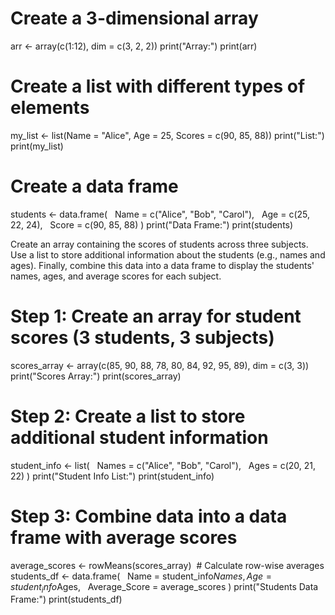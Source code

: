 # Create a 3-dimensional array
arr <- array(c(1:12), dim = c(3, 2, 2))
print("Array:")
print(arr)

# Create a list with different types of elements
my_list <- list(Name = "Alice", Age = 25, Scores = c(90, 85, 88))
print("List:")
print(my_list)


# Create a data frame
students <- data.frame(
  Name = c("Alice", "Bob", "Carol"),
  Age = c(25, 22, 24),
  Score = c(90, 85, 88)
)
print("Data Frame:")
print(students)



Create an array containing the scores of students across three subjects. Use a list to store additional information about the students (e.g., names and ages). Finally, combine this data into a data frame to display the students' names, ages, and average scores for each subject.

# Step 1: Create an array for student scores (3 students, 3 subjects)
scores_array <- array(c(85, 90, 88, 78, 80, 84, 92, 95, 89), dim = c(3, 3))
print("Scores Array:")
print(scores_array)

# Step 2: Create a list to store additional student information
student_info <- list(
  Names = c("Alice", "Bob", "Carol"),
  Ages = c(20, 21, 22)
)
print("Student Info List:")
print(student_info)

# Step 3: Combine data into a data frame with average scores
average_scores <- rowMeans(scores_array)  # Calculate row-wise averages
students_df <- data.frame(
  Name = student_info$Names,
  Age = student_info$Ages,
  Average_Score = average_scores
)
print("Students Data Frame:")
print(students_df)

